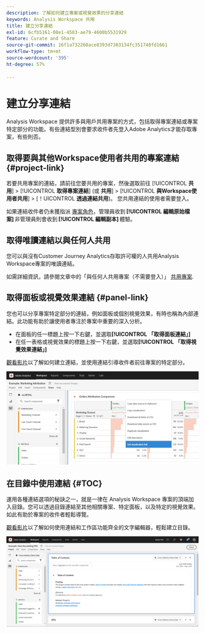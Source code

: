 ```yaml
---
description: 了解如何建立專案或視覺效果的分享連結
keywords: Analysis Workspace 共用
title: 建立分享連結
exl-id: 6cfb5161-08e1-4583-ae79-4600b5531929
feature: Curate and Share
source-git-commit: 16f1a732260ace8393d7303134fc351740fd1661
workflow-type: tm+mt
source-wordcount: '395'
ht-degree: 57%

---
```


# 建立分享連結

Analysis Workspace 提供許多與用戶共用專案的方式，包括取得專案連結或專案特定部分的功能。有些連結型別會要求收件者先登入Adobe Analytics才能存取專案，有些則否。

## 取得要與其他Workspace使用者共用的專案連結 {#project-link}

若要共用專案的連結，請前往您要共用的專案，然後選取前往 [!UICONTROL **共用**] > [!UICONTROL **取得專案連結**] (或 **共用**] > [!UICONTROL **與Workspace使用者共用**] > [！UICONTROL **透過連結共用**)。 您共用連結的使用者需要登入。

如果連結收件者仍未獲指派 [專案角色](https://experienceleague.adobe.com/docs/analytics/analyze/analysis-workspace/curate-share/share-projects.html?lang=zh-Hant)，管理員收到 **[!UICONTROL 編輯原始檔案]** 非管理員則會收到 **[!UICONTROL 編輯副本]** 體驗。

## 取得唯讀連結以與任何人共用

您可以與沒有Customer Journey Analytics存取許可權的人共用Analysis Workspace專案的唯讀連結。

如需詳細資訊，請參閱文章中的「與任何人共用專案（不需要登入）」 [共用專案](/help/analysis-workspace/curate-share/share-projects.md).

## 取得面板或視覺效果連結 {#panel-link}

您也可以分享專案特定部分的連結，例如面板或個別視覺效果，有時也稱為內部連結。此功能有助於讓使用者專注於專案中重要的深入分析。

* 在面板的任一標題上按一下右鍵，並選取&#x200B;**[!UICONTROL 「取得面板連結」]**
* 在任一表格或視覺效果的標題上按一下右鍵，並選取&#x200B;**[!UICONTROL 「取得視覺效果連結」]**

[觀看影片](https://experienceleague.adobe.com/docs/analytics-learn/tutorials/analysis-workspace/visualizations/intra-linking-in-analysis-workspace.html?lang=zh-Hant)以了解如何建立連結，並使用連結引導收件者前往專案的特定部分。

![在標題上按一下滑鼠右鍵後的下拉式功能表，其中的「取得視覺效果」連結會反白顯示。](assets/get-viz-link.png)

## 在目錄中使用連結 {#TOC}

運用各種連結選項的秘訣之一，就是一律在 Analysis Workspace 專案的頂端加入目錄。您可以透過目錄連結至其他相關專案、特定面板，以及特定的視覺效果。如此有助於專案的收件者輕鬆導覽。

[觀看影片](https://experienceleague.adobe.com/docs/analytics-learn/tutorials/analysis-workspace/navigating-workspace-projects/create-a-toc-in-analysis-workspace.html?lang=zh-Hant)以了解如何使用連結和工作區功能齊全的文字編輯器，輕鬆建立目錄。

![專案目錄。](assets/toc.png)
